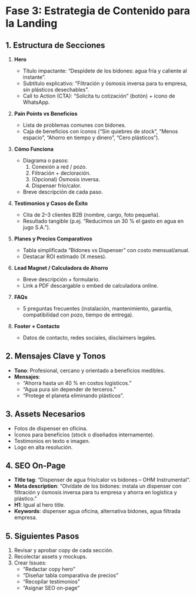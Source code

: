 # Fase 3: Estrategia de Contenido para la Landing

## 1. Estructura de Secciones

1. **Hero**  
   - Título impactante: “Despídete de los bidones: agua fría y caliente al instante”.  
   - Subtítulo explicativo: “Filtración y ósmosis inversa para tu empresa, sin plásticos desechables”.  
   - Call to Action (CTA): “Solicita tu cotización” (botón) + icono de WhatsApp.

2. **Pain Points vs Beneficios**  
   - Lista de problemas comunes con bidones.  
   - Caja de beneficios con íconos (“Sin quiebres de stock”, “Menos espacio”, “Ahorro en tiempo y dinero”, “Cero plásticos”).

3. **Cómo Funciona**  
   - Diagrama o pasos:  
     1. Conexión a red / pozo.  
     2. Filtración + decloración.  
     3. (Opcional) Ósmosis inversa.  
     4. Dispenser frío/calor.  
   - Breve descripción de cada paso.

4. **Testimonios y Casos de Éxito**  
   - Cita de 2–3 clientes B2B (nombre, cargo, foto pequeña).  
   - Resultado tangible (p.ej. “Reducimos un 30 % el gasto en agua en jugo S.A.”).

5. **Planes y Precios Comparativos**  
   - Tabla simplificada “Bidones vs Dispenser” con costo mensual/anual.  
   - Destacar ROI estimado (X meses).

6. **Lead Magnet / Calculadora de Ahorro**  
   - Breve descripción + formulario.  
   - Link a PDF descargable o embed de calculadora online.

7. **FAQs**  
   - 5 preguntas frecuentes (instalación, mantenimiento, garantía, compatibilidad con pozo, tiempo de entrega).

8. **Footer + Contacto**  
   - Datos de contacto, redes sociales, disclaimers legales.

## 2. Mensajes Clave y Tonos

- **Tono**: Profesional, cercano y orientado a beneficios medibles.  
- **Mensajes**:  
  - “Ahorra hasta un 40 % en costos logísticos.”  
  - “Agua pura sin depender de terceros.”  
  - “Protege el planeta eliminando plásticos”.  

## 3. Assets Necesarios

- Fotos de dispenser en oficina.  
- Íconos para beneficios (stock o diseñados internamente).  
- Testimonios en texto e imagen.  
- Logo en alta resolución.  

## 4. SEO On-Page

- **Title tag**: “Dispenser de agua frío/calor vs bidones – OHM Instrumental”.  
- **Meta description**: “Olvídate de los bidones: instala un dispenser con filtración y ósmosis inversa para tu empresa y ahorra en logística y plástico.”  
- **H1**: Igual al hero title.  
- **Keywords**: dispenser agua oficina, alternativa bidones, agua filtrada empresa.

## 5. Siguientes Pasos

1. Revisar y aprobar copy de cada sección.  
2. Recolectar assets y mockups.  
3. Crear Issues:  
   - “Redactar copy hero”  
   - “Diseñar tabla comparativa de precios”  
   - “Recopilar testimonios”  
   - “Asignar SEO on-page”
